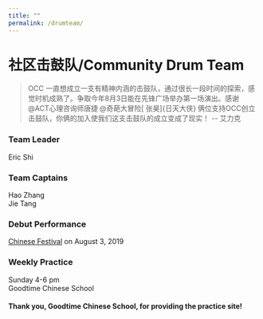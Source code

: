 ```yaml
---
title: ""
permalink: /drumteam/
---
```


# 社区击鼓队/Community Drum Team

>OCC 一直想成立一支有精神内涵的击鼓队，通过很长一段时间的探索，感觉时机成熟了。争取今年8月3日能在先锋广场举办第一场演出。感谢@ACT心理咨询师唐捷 @奇葩大冒险[ 张昊]{日天大侠} 俩位支持OCC创立击鼓队，你俩的加入使我们这支击鼓队的成立变成了现实！ -- 艾力克

### Team Leader

Eric Shi

### Team Captains

Hao Zhang  
Jie Tang  

### Debut Performance

[Chinese Festival](http://pdxchinese.org/chinesefestival/) on August 3, 2019

### Weekly Practice

Sunday 4-6 pm  
Goodtime Chinese School  

#### Thank you, Goodtime Chinese School, for providing the practice site!
